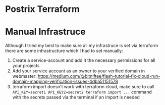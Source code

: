 # Postrix Terraform

# Manual Infrastruce
Although I tried my best to make sure all my infrastruce is set via terraform there are some infrastructure which I had to set manually:
1) Create a service-account and add it the necessary permissions for all your projects
2) Add your service account as an owner to your verified domain in webmaster: https://medium.com/@bitniftee/flash-tutorial-fix-cloud-run-domain-mapping-verification-issues-4dba51151578
3) terraform import doesn't work with terraform cloud, make sure to call `API_KEY=secret1 API_KEY2=secret2 terraform import ...` command with the secrets passed via the terminal if an import is needed